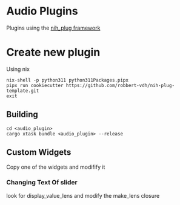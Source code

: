 #  Audio Plugins
Plugins using the [nih_plug framework](https://github.com/robbert-vdh/nih-plug)

# Create new plugin
Using nix
```shell
nix-shell -p python311 python311Packages.pipx
pipx run cookiecutter https://github.com/robbert-vdh/nih-plug-template.git
exit
```

## Building

```shell
cd <audio_plugin>
cargo xtask bundle <audio_plugin> --release
```

## Custom Widgets
Copy one of the widgets and modifify it
### Changing Text Of slider
look for display_value_lens and modify the make_lens closure